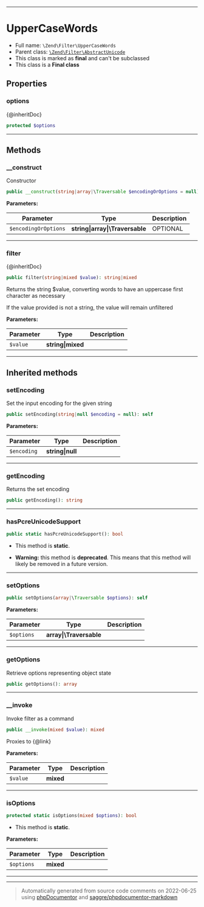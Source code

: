 ***

# UpperCaseWords





* Full name: `\Zend\Filter\UpperCaseWords`
* Parent class: [`\Zend\Filter\AbstractUnicode`](./AbstractUnicode.md)
* This class is marked as **final** and can't be subclassed
* This class is a **Final class**



## Properties


### options

{@inheritDoc}

```php
protected $options
```






***

## Methods


### __construct

Constructor

```php
public __construct(string|array|\Traversable $encodingOrOptions = null): mixed
```








**Parameters:**

| Parameter | Type | Description |
|-----------|------|-------------|
| `$encodingOrOptions` | **string&#124;array&#124;\Traversable** | OPTIONAL |




***

### filter

{@inheritDoc}

```php
public filter(string|mixed $value): string|mixed
```

Returns the string $value, converting words to have an uppercase first character as necessary

If the value provided is not a string, the value will remain unfiltered






**Parameters:**

| Parameter | Type | Description |
|-----------|------|-------------|
| `$value` | **string&#124;mixed** |  |




***


## Inherited methods


### setEncoding

Set the input encoding for the given string

```php
public setEncoding(string|null $encoding = null): self
```








**Parameters:**

| Parameter | Type | Description |
|-----------|------|-------------|
| `$encoding` | **string&#124;null** |  |




***

### getEncoding

Returns the set encoding

```php
public getEncoding(): string
```











***

### hasPcreUnicodeSupport



```php
public static hasPcreUnicodeSupport(): bool
```



* This method is **static**.


* **Warning:** this method is **deprecated**. This means that this method will likely be removed in a future version.






***

### setOptions



```php
public setOptions(array|\Traversable $options): self
```








**Parameters:**

| Parameter | Type | Description |
|-----------|------|-------------|
| `$options` | **array&#124;\Traversable** |  |




***

### getOptions

Retrieve options representing object state

```php
public getOptions(): array
```











***

### __invoke

Invoke filter as a command

```php
public __invoke(mixed $value): mixed
```

Proxies to {@link}






**Parameters:**

| Parameter | Type | Description |
|-----------|------|-------------|
| `$value` | **mixed** |  |




***

### isOptions



```php
protected static isOptions(mixed $options): bool
```



* This method is **static**.




**Parameters:**

| Parameter | Type | Description |
|-----------|------|-------------|
| `$options` | **mixed** |  |




***


***
> Automatically generated from source code comments on 2022-06-25 using [phpDocumentor](http://www.phpdoc.org/) and [saggre/phpdocumentor-markdown](https://github.com/Saggre/phpDocumentor-markdown)
